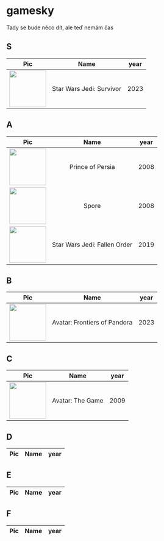 # gamesky

Tady se bude něco dít, ale teď nemám čas

## S
|Pic|Name|year|
|:---:|:----:|:-----:|
|<img src="https://upload.wikimedia.org/wikipedia/en/4/43/Star_Wars_Jedi_Survivor.jpg" width="96px">|Star Wars Jedi: Survivor|2023|

## A
|Pic|Name|year|
|:---:|:----:|:-----:|
|<img src="https://upload.wikimedia.org/wikipedia/en/c/c6/Prince_of_Persia_2008_vg_Box_Art.jpg" width="96px">|Prince of Persia|2008|
|<img src="https://banner2.cleanpng.com/20180525/zf/kisspng-spore-galactic-adventures-spore-hero-the-sims-vid-5b084cd2af3be2.0778050215272706107178.jpg" width="96px">|Spore|2008|
|<img src="https://upload.wikimedia.org/wikipedia/en/1/13/Cover_art_of_Star_Wars_Jedi_Fallen_Order.jpg" width="96px">|Star Wars Jedi: Fallen Order|2019|


## B
|Pic|Name|year|
|:---:|:----:|:-----:|
|<img src="https://upload.wikimedia.org/wikipedia/en/5/53/Avatar_Frontiers_of_Pandora_cover.jpg" width="96px">|Avatar: Frontiers of Pandora|2023|

## C
|Pic|Name|year|
|:---:|:----:|:-----:|
|<img src="https://upload.wikimedia.org/wikipedia/en/a/a1/Avatar-video-game-cover.jpg" width="96px">|Avatar: The Game|2009|

## D
|Pic|Name|year|
|:---:|:----:|:-----:|

## E
|Pic|Name|year|
|:---:|:----:|:-----:|

## F
|Pic|Name|year|
|:---:|:----:|:-----:|
